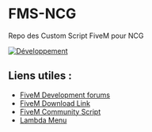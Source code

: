 # FMS-NCG
Repo des Custom Script FiveM pour NCG

[![Développement](https://img.shields.io/badge/Development-No%20build-red.svg)](#)

## Liens utiles :
* [FiveM Development forums](https://forum.fivem.net/c/development)
* [FiveM Download Link](https://forum.fivem.net/t/fivem-release-topic/89)
* [FiveM Community Script](https://github.com/FiveM-Scripts)
* [Lambda Menu](https://drive.google.com/file/d/0B65LId6rh6PlWW1jbVdndUVCLVk/view)
